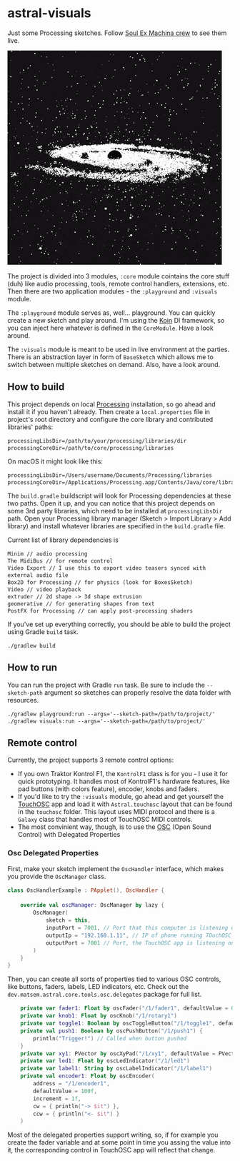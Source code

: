 # astral-visuals

Just some Processing sketches.
Follow [Soul Ex Machina crew](https://www.facebook.com/SoulExMachinaDnB) to see them live.


![](demo-gif.gif)

The project is divided into 3 modules, `:core` module cointains the core stuff (duh) like audio processing, tools, remote control handlers, extensions, etc. Then there are two application modules - the `:playground` and `:visuals` module.

The `:playground` module serves as, well... playground. You can quickly create a new sketch and play around. I'm using the [Koin](https://insert-koin.io/) DI framework, so you can inject here whatever is defined in the `CoreModule`. Have a look around.

The `:visuals` module is meant to be used in live environment at the parties. There is an abstraction layer in form of `BaseSketch` which allows me to switch between multiple sketches on demand. Also, have a look around.

## How to build

This project depends on local [Processing](https://processing.org) installation, so go ahead and install it if you haven't already. Then create a `local.properties` file in project's root directory and configure the core library and contributed libraries' paths:

```
processingLibsDir=/path/to/your/processing/libraries/dir
processingCoreDir=/path/to/core/processing/libraries
```

On macOS it might look like this:

```
processingLibsDir=/Users/username/Documents/Processing/libraries
processingCoreDir=/Applications/Processing.app/Contents/Java/core/library
```

The `build.gradle` buildscript will look for Processing dependencies at these two paths. Open it up, and you can notice that this project depends on some 3rd party libraries, which need to be installed at `processingLibsDir` path. Open your Processing library manager (Sketch > Import Library > Add library) and install whatever libraries are specified in the `build.gradle` file.

Current list of library dependencies is

```
Minim // audio processing
The MidiBus // for remote control
Video Export // I use this to export video teasers synced with external audio file
Box2D for Processing // for physics (look for BoxesSketch)
Video // video playback
extruder // 2d shape -> 3d shape extrusion
geomerative // for generating shapes from text
PostFX for Processing // can apply post-processing shaders
```

If you've set up everything correctly, you should be able to build the project using Gradle `build` task.

```
./gradlew build
```

## How to run

You can run the project with Gradle `run` task. Be sure to include the `--sketch-path` argument so sketches can properly resolve the data folder with resources.

```
./gradlew playground:run --args='--sketch-path=/path/to/project/'
./gradlew visuals:run --args='--sketch-path=/path/to/project/'
```

## Remote control
Currently, the project supports 3 remote control options:

- If you own Traktor Kontrol F1, the `KontrolF1` class is for you - I use it for quick prototyping. It handles most of KontrolF1's hardware features, like pad buttons (with colors feature), encoder, knobs and faders.
- If you'd like to try the `:visuals` module, go ahead and get yourself the [TouchOSC](https://hexler.net/products/touchosc) app and load it with `Astral.touchosc` layout that can be found in the `touchosc` folder. This layout uses MIDI protocol and there is a `Galaxy` class that handles most of TouchOSC MIDI controls.
- The most convinient way, though, is to use the [OSC](http://opensoundcontrol.org/introduction-osc) (Open Sound Control) with Delegated Properties

### Osc Delegated Properties
First, make your sketch implement the `OscHandler` interface, which makes you provide the `OscManager` class.

```kotlin
class OscHandlerExample : PApplet(), OscHandler {

    override val oscManager: OscManager by lazy {
        OscManager(
            sketch = this,
            inputPort = 7001, // Port that this computer is listening on
            outputIp = "192.168.1.11", // IP of phone running TOuchOSC
            outputPort = 7001 // Port, the TouchOSC app is listening on
        )
    }
}
```

Then, you can create all sorts of properties tied to various OSC controls, like buttons, faders, labels, LED indicators, etc. Check out the `dev.matsem.astral.core.tools.osc.delegates` package for full list.

```kotlin
    private var fader1: Float by oscFader("/1/fader1", defaultValue = 0.5f)
    private var knob1: Float by oscKnob("/1/rotary1")
    private var toggle1: Boolean by oscToggleButton("/1/toggle1", defaultValue = false)
    private val push1: Boolean by oscPushButton("/1/push1") { 
        println("Trigger!") // Called when button pushed
    }
    private var xy1: PVector by oscXyPad("/1/xy1", defaultValue = PVector(0.5f, 0.5f))
    private var led1: Float by oscLedIndicator("/1/led1")
    private var label1: String by oscLabelIndicator("/1/label1")
    private val encoder1: Float by oscEncoder(
        address = "/1/encoder1",
        defaultValue = 100f,
        increment = 1f,
        cw = { println("-> $it") },
        ccw = { println("<- $it") }
    )
```

Most of the delegated properties support writing, so, if for example you create the fader variable and at some point in time you assing the value into it, the corresponding control in TouchOSC app will reflect that change.
